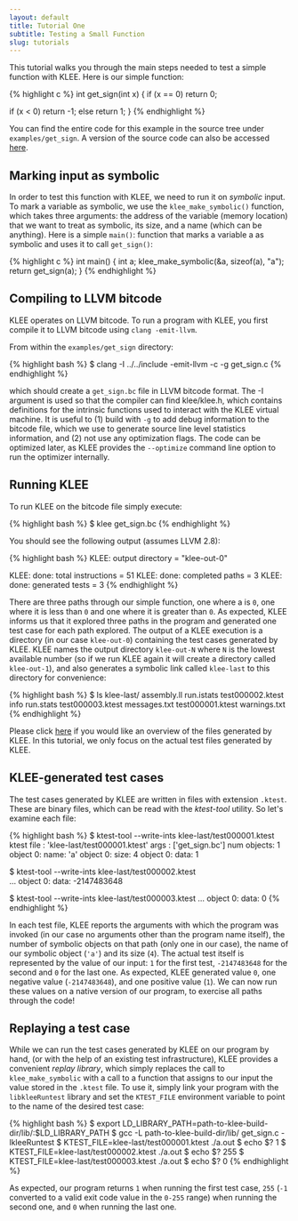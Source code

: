 ```yaml
---
layout: default
title: Tutorial One
subtitle: Testing a Small Function
slug: tutorials
---
```


This tutorial walks you through the main steps needed to test a simple function with KLEE. Here is our simple function:

{% highlight c %}
int get_sign(int x) {
  if (x == 0)
    return 0;

  if (x < 0)
    return -1;
  else
    return 1;
}
{% endhighlight %}

You can find the entire code for this example in the source tree under `examples/get_sign`. A version of the source code can also be accessed [here]({{site.url}}/resources/get_sign.c.html).

## Marking input as symbolic

In order to test this function with KLEE, we need to run it on _symbolic_ input. To mark a variable as symbolic, we use the `klee_make_symbolic()` function, which takes three arguments: the address of the variable (memory location) that we want to treat as symbolic, its size, and a name (which can be anything). Here is a simple `main()`: function that marks a variable a as symbolic and uses it to call `get_sign()`:

{% highlight c %}
int main() {
  int a;
  klee_make_symbolic(&a, sizeof(a), "a");
  return get_sign(a);
}
{% endhighlight %}

## Compiling to LLVM bitcode

KLEE operates on LLVM bitcode. To run a program with KLEE, you first compile it to LLVM bitcode using `clang -emit-llvm`.

From within the `examples/get_sign` directory:

{% highlight bash %}
$ clang -I ../../include -emit-llvm -c -g get_sign.c
{% endhighlight %}

which should create a `get_sign.bc` file in LLVM bitcode format. The -I argument is used so that the compiler can find klee/klee.h, which contains definitions for the intrinsic functions used to interact with the KLEE virtual machine. It is useful to (1) build with `-g` to add debug information to the bitcode file, which we use to generate source line level statistics information, and (2) not use any optimization flags. The code can be optimized later, as KLEE provides the `--optimize` command line option to run the optimizer internally.

## Running KLEE

To run KLEE on the bitcode file simply execute:

{% highlight bash %}
$ klee get_sign.bc
{% endhighlight %}

You should see the following output (assumes LLVM 2.8):

{% highlight bash %}
KLEE: output directory = "klee-out-0"

KLEE: done: total instructions = 51
KLEE: done: completed paths = 3
KLEE: done: generated tests = 3
{% endhighlight %}

There are three paths through our simple function, one where a is `0`, one where it is less than `0` and one where it is greater than `0`. As expected, KLEE informs us that it explored three paths in the program and generated one test case for each path explored. The output of a KLEE execution is a directory (in our case `klee-out-0`) containing the test cases generated by KLEE. KLEE names the output directory `klee-out-N` where `N` is the lowest available number (so if we run KLEE again it will create a directory called `klee-out-1`), and also generates a symbolic link called `klee-last` to this directory for convenience:

{% highlight bash %}
$ ls klee-last/
assembly.ll      run.istats       test000002.ktest
info             run.stats        test000003.ktest
messages.txt     test000001.ktest warnings.txt
{% endhighlight %}

Please click [here]({{site.baseurl}}/docs/files) if you would like an overview of the files generated by KLEE. In this tutorial, we only focus on the actual test files generated by KLEE.

## KLEE-generated test cases

The test cases generated by KLEE are written in files with extension `.ktest`. These are binary files, which can be read with the _ktest-tool_ utility. So let's examine each file:

{% highlight bash %}
$ ktest-tool --write-ints klee-last/test000001.ktest
ktest file : 'klee-last/test000001.ktest'
args       : ['get_sign.bc']
num objects: 1
object    0: name: 'a'
object    0: size: 4
object    0: data: 1

$ ktest-tool --write-ints klee-last/test000002.ktest  
...
object    0: data: -2147483648

$ ktest-tool --write-ints klee-last/test000003.ktest
...
object    0: data: 0
{% endhighlight %}

In each test file, KLEE reports the arguments with which the program was invoked (in our case no arguments other than the program name itself), the number of symbolic objects on that path (only one in our case), the name of our symbolic object (`'a'`) and its size (`4`). The actual test itself is represented by the value of our input: `1` for the first test, `-2147483648` for the second and `0` for the last one. As expected, KLEE generated value `0`, one negative value (`-2147483648`), and one positive value (`1`). We can now run these values on a native version of our program, to exercise all paths through the code!

## Replaying a test case

While we can run the test cases generated by KLEE on our program by hand, (or with the help of an existing test infrastructure), KLEE provides a convenient _replay library_, which simply replaces the call to `klee_make_symbolic` with a call to a function that assigns to our input the value stored in the `.ktest` file. To use it, simply link your program with the `libkleeRuntest` library and set the `KTEST_FILE` environment variable to point to the name of the desired test case:

{% highlight bash %}
$ export LD_LIBRARY_PATH=path-to-klee-build-dir/lib/:$LD_LIBRARY_PATH
$ gcc -L path-to-klee-build-dir/lib/ get_sign.c -lkleeRuntest
$ KTEST_FILE=klee-last/test000001.ktest ./a.out
$ echo $?
1
$ KTEST_FILE=klee-last/test000002.ktest ./a.out
$ echo $?
255
$ KTEST_FILE=klee-last/test000003.ktest ./a.out
$ echo $?
0
{% endhighlight %}

As expected, our program returns `1` when running the first test case, `255` (`-1` converted to a valid exit code value in the `0-255` range) when running the second one, and `0` when running the last one.
